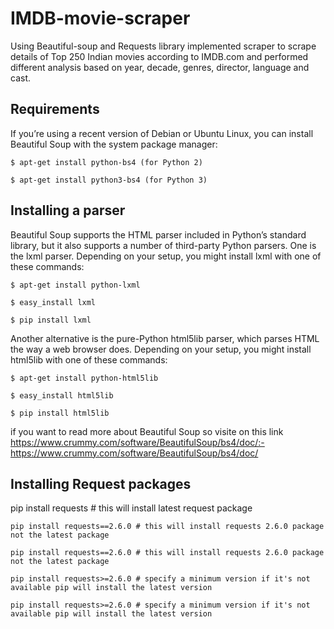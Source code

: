 # IMDB-movie-scraper
Using Beautiful-soup and Requests library  implemented scraper to scrape details of Top 250 Indian movies according to IMDB.com  and performed different analysis based on year, decade, genres, director, language and cast.

## Requirements
If you’re using a recent version of Debian or Ubuntu Linux, you can install Beautiful Soup with the system package manager:
```
$ apt-get install python-bs4 (for Python 2)
```
```
$ apt-get install python3-bs4 (for Python 3)
```
## Installing a parser
Beautiful Soup supports the HTML parser included in Python’s standard library, but it also supports a number of third-party Python parsers. One is the lxml parser. Depending on your setup, you might install lxml with one of these commands:
```
$ apt-get install python-lxml
```
```
$ easy_install lxml
```
```
$ pip install lxml
```
Another alternative is the pure-Python html5lib parser, which parses HTML the way a web browser does. Depending on your setup, you might install html5lib with one of these commands:
```
$ apt-get install python-html5lib
```
```
$ easy_install html5lib
```
```
$ pip install html5lib
```
if you want to read more about Beautiful Soup so visite on this link https://www.crummy.com/software/BeautifulSoup/bs4/doc/:- https://www.crummy.com/software/BeautifulSoup/bs4/doc/

## Installing Request packages

pip install requests # this will install latest request package
```
pip install requests==2.6.0 # this will install requests 2.6.0 package not the latest package
```
```
pip install requests==2.6.0 # this will install requests 2.6.0 package not the latest package
```
```
pip install requests>=2.6.0 # specify a minimum version if it's not available pip will install the latest version
```
```
pip install requests>=2.6.0 # specify a minimum version if it's not available pip will install the latest version
```
